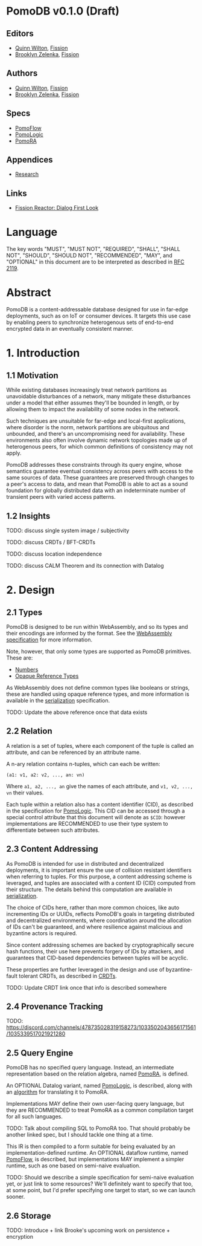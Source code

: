 # PomoDB v0.1.0 (Draft)

## Editors

* [Quinn Wilton](https://github.com/QuinnWilton), [Fission](https://fission.codes)
* [Brooklyn Zelenka](https://github.com/expede), [Fission](https://fission.codes)

## Authors

* [Quinn Wilton](https://github.com/QuinnWilton), [Fission](https://fission.codes)
* [Brooklyn Zelenka](https://github.com/expede), [Fission](https://fission.codes)

## Specs

* [PomoFlow](pomo_db/pomo_flow.md)
* [PomoLogic](pomo_db/pomo_logic.md)
* [PomoRA](pomo_db/pomo_ra.md)

## Appendices

* [Research](RESEARCH.md)

## Links

* [Fission Reactor: Dialog First Look](https://fission.codes/blog/fission-reactor-dialog-first-look/)

# Language

The key words "MUST", "MUST NOT", "REQUIRED", "SHALL", "SHALL NOT", "SHOULD", "SHOULD NOT", "RECOMMENDED", "MAY", and "OPTIONAL" in this document are to be interpreted as described in [RFC 2119](https://datatracker.ietf.org/doc/html/rfc2119).


# Abstract

PomoDB is a content-addressable database designed for use in far-edge deployments, such as on IoT or consumer devices. It targets this use case by enabling peers to synchronize heterogenous sets of end-to-end encrypted data in an eventually consistent manner.

# 1. Introduction

## 1.1 Motivation

While existing databases increasingly treat network partitions as unavoidable disturbances of a network, many mitigate these disturbances under a model that either assumes they'll be bounded in length, or by allowing them to impact the availability of some nodes in the network.

Such techniques are unsuitable for far-edge and local-first applications, where disorder is the norm, network partitions are ubiquitous and unbounded, and there's an uncompromising need for availability. These environments also often involve dynamic network topologies made up of heterogenous peers, for which common definitions of consistency may not apply.

PomoDB addresses these constraints through its query engine, whose semantics guarantee eventual consistency across peers with access to the same sources of data. These guarantees are preserved through changes to a peer's access to data, and mean that PomoDB is able to act as a sound foundation for globally distributed data with an indeterminate number of transient peers with varied access patterns.

## 1.2 Insights

TODO: discuss single system image / subjectivity

TODO: discuss CRDTs / BFT-CRDTs

TODO: discuss location independence

TODO: discuss CALM Theorem and its connection with Datalog

# 2. Design

## 2.1 Types

PomoDB is designed to be run within WebAssembly, and so its types and their encodings are informed by the format. See the [WebAssembly specification](https://webassembly.github.io/spec/core/appendix/index-types.html) for more information.

Note, however, that only some types are supported as PomoDB primitives. These are:

- [Numbers](https://webassembly.github.io/spec/core/syntax/types.html#syntax-numtype)
- [Opaque Reference Types](https://webassembly.github.io/spec/core/syntax/types.html#reference-types)

As WebAssembly does not define common types like booleans or strings, these are handled using opaque reference types, and more information is available in the [serialization](pomo_db/serialization.md) specification.

TODO: Update the above reference once that data exists

## 2.2 Relation

A relation is a set of tuples, where each component of the tuple is called an attribute, and can be referenced by an attribute name.

A n-ary relation contains n-tuples, which can each be written:

```
(a1: v1, a2: v2, ..., an: vn)
```

Where `a1, a2, ..., an` give the names of each attribute, and `v1, v2, ..., vn` their values.

Each tuple within a relation also has a content identifier (CID), as described in the specification for [PomoLogic](pomo_db/pomo_logic.md#132-content-addressing). This CID can be accessed through a special control attribute that this document will denote as `$CID`: however implementations are RECOMMENDED to use their type system to differentiate between such attributes.

## 2.3 Content Addressing

As PomoDB is intended for use in distributed and decentralized deployments, it is important ensure the use of collision resistant identifiers when referring to tuples. For this purpose, a content addressing scheme is leveraged, and tuples are associated with a content ID (CID) computed from their structure. The details behind this computation are available in [serialization](pomo_db/serialization.md).

The choice of CIDs here, rather than more common choices, like auto incrementing IDs or UUIDs, reflects PomoDB's goals in targeting distributed and decentralized environments, where coordination around the allocation of IDs can't be guaranteed, and where resilience against malicious and byzantine actors is required.

Since content addressing schemes are backed by cryptographically secure hash functions, their use here prevents forgery of IDs by attackers, and guarantees that CID-based dependencies between tuples will be acyclic.

These properties are further leveraged in the design and use of byzantine-fault tolerant CRDTs, as described in [CRDTs](pomo_db/CRDTs.md).

TODO: Update CRDT link once that info is described somewhere

## 2.4 Provenance Tracking

TODO: https://discord.com/channels/478735028319158273/1033502043656171561/1035339517021921280

## 2.5 Query Engine

PomoDB has no specified query language. Instead, an intermediate representation based on the relation algebra, named [PomoRA](pomo_db/pomo_ra.md), is defined.

An OPTIONAL Datalog variant, named [PomoLogic](pomo_db/pomo_logic.md), is described, along with an [algorithm](pomo_db/pomo_ra.md#4-compilation-from-pomo-logic) for translating it to PomoRA.

Implementations MAY define their own user-facing query language, but they are RECOMMENDED to treat PomoRA as a common compilation target for all such languages.

TODO: Talk about compiling SQL to PomoRA too. That should probably be another linked spec, but I should tackle one thing at a time.

This IR is then compiled to a form suitable for being evaluated by an implementation-defined runtime. An OPTIONAL dataflow runtime, named [PomoFlow](pomo_db/pomo_flow.md), is described, but implementations MAY implement a simpler runtime, such as one based on semi-naive evaluation.

TODO: Should we describe a simple specification for semi-naive evaluation yet, or just link to some resources? We'll definitely want to specify that too, at some point, but I'd prefer specifying one target to start, so we can launch sooner.

## 2.6 Storage

TODO: Introduce + link Brooke's upcoming work on persistence + encryption